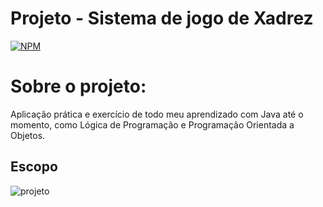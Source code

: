 # Projeto - Sistema de jogo de Xadrez
[![NPM](https://img.shields.io/npm/l/react)](https://github.com/AkaJarius/dslist/blob/main/LICENSE)

# Sobre o projeto:
Aplicação prática e exercício de todo meu aprendizado com Java até o momento, como Lógica de Programação e Programação Orientada a Objetos.

## Escopo
![projeto](https://github.com/user-attachments/assets/4d680ced-ae61-49d2-8d99-a1a34930f934)
